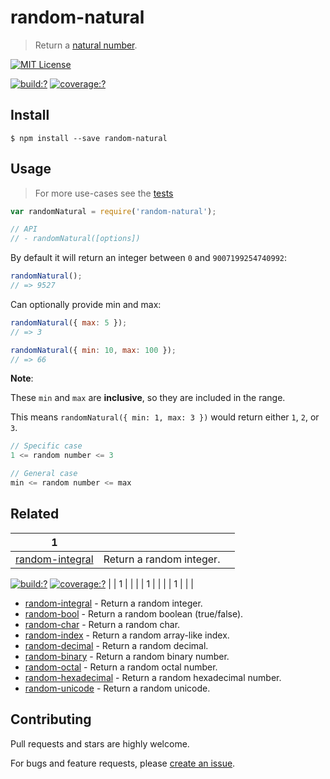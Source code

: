 # random-natural

> Return a [natural number](https://en.wikipedia.org/wiki/Natural_number).

[![MIT License](https://img.shields.io/badge/license-MIT_License-green.svg?style=flat-square)](https://github.com/mock-end/random-natural/blob/master/LICENSE)

[![build:?](https://img.shields.io/travis/mock-end/random-natural/master.svg?style=flat-square)](https://travis-ci.org/mock-end/random-natural)
[![coverage:?](https://img.shields.io/coveralls/mock-end/random-natural/master.svg?style=flat-square)](https://coveralls.io/github/mock-end/random-natural)


## Install

```
$ npm install --save random-natural
```

## Usage

> For more use-cases see the [tests](https://github.com/mock-end/random-natural/blob/master/test/spec/index.js)

```js
var randomNatural = require('random-natural');

// API
// - randomNatural([options])
```

By default it will return an integer between `0` and `9007199254740992`:

```js
randomNatural();
// => 9527
```

Can optionally provide min and max:

```js
randomNatural({ max: 5 });
// => 3

randomNatural({ min: 10, max: 100 });
// => 66
```

**Note**:

These `min` and `max` are **inclusive**, so they are included in the range.

This means `randomNatural({ min: 1, max: 3 })` would return either `1`, `2`, or `3`.

```js
// Specific case
1 <= random number <= 3

// General case
min <= random number <= max
```

## Related

|  1 |   |   | 
|---|---|---|
| [random-integral](https://github.com/mock-end/random-integral) | Return a random integer.  |  
[![build:?](https://img.shields.io/travis/mock-end/random-integral/master.svg?style=flat-square)](https://travis-ci.org/mock-end/random-integral)
[![coverage:?](https://img.shields.io/coveralls/mock-end/random-integral/master.svg?style=flat-square)](https://coveralls.io/github/mock-end/random-integral) | 
|  1 |   |   | 
|  1 |   |   | 
|  1 |   |   | 

- [random-integral](https://github.com/mock-end/random-integral) - Return a random integer.
- [random-bool](https://github.com/mock-end/random-bool) - Return a random boolean (true/false).
- [random-char](https://github.com/mock-end/random-char) - Return a random char.
- [random-index](https://github.com/mock-end/random-index) - Return a random array-like index.
- [random-decimal](https://github.com/mock-end/random-decimal) - Return a random decimal.
- [random-binary](https://github.com/mock-end/random-binary) - Return a random binary number.
- [random-octal](https://github.com/mock-end/random-octal) - Return a random octal number.
- [random-hexadecimal](https://github.com/mock-end/random-hexadecimal) - Return a random hexadecimal number.
- [random-unicode](https://github.com/mock-end/random-unicode) - Return a random unicode. 

## Contributing

Pull requests and stars are highly welcome.

For bugs and feature requests, please [create an issue](https://github.com/mock-end/random-natural/issues/new).
